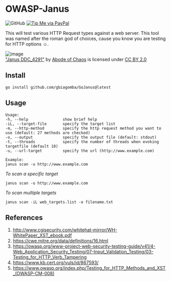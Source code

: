 # OWASP-Janus
![GitHub](https://img.shields.io/github/license/Achiefs/fim)
[![Tip Me via PayPal](https://img.shields.io/badge/PayPal-tip_me-green?logo=paypal)](paypal.me/gbiagomba)

This will test various HTTP Request types against a web server. This tool was named after the roman god of choices, cause you know you are testing for HTTP options ☺️.

![image](https://live.staticflickr.com/5223/5693358859_6e2e49185d_b.jpg)
<br/>["Janus DDC_4291"](https://www.flickr.com/photos/40936370@N00/5693358859) by [Abode of Chaos](https://www.flickr.com/photos/40936370@N00) is licensed under [CC BY 2.0](https://creativecommons.org/licenses/by/2.0/?ref=ccsearch&atype=rich)

## Install
```
go install github.com/gbiagomba/GoJanus@latest
```

## Usage
```
Usage:
-h, --help               show brief help
-iL, --target-file       specify the target list
-m, --http-method        specify the http request method you want to use (default: 27 methods are checked)
-o, --output             specify the output file (default: stdout)
-t, --threads            specify the number of threads when evoking targetfile (default 10)
-u, --url-target         specify the url (http://www.example.com)

Example:
janus scan -u http://www.example.com
```

*To scan a specific target*
```
janus scan -u http://www.example.com
```
*To scan multiple targets*
```
janus scan -iL web_targets.list -o filename.txt
```

## References
1. http://www.cgisecurity.com/whitehat-mirror/WH-WhitePaper_XST_ebook.pdf
2. https://cwe.mitre.org/data/definitions/16.html
3. https://owasp.org/www-project-web-security-testing-guide/v41/4-Web_Application_Security_Testing/07-Input_Validation_Testing/03-Testing_for_HTTP_Verb_Tampering
4. https://www.kb.cert.org/vuls/id/867593/
5. https://www.owasp.org/index.php/Testing_for_HTTP_Methods_and_XST_(OWASP-CM-008)
